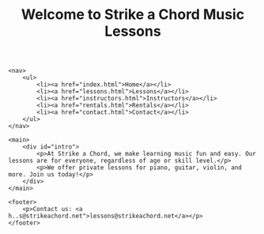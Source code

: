 <!DOCTYPE html>
<html lang="en">
<head>
    <meta charset="UTF-8">
    <meta name="viewport" content="width=device-width, initial-scale=1.0">
    <meta name="description" content="Strike a Chord Music Lessons - Home">
    <title>Strike a Chord - Home</title>
    <link rel="stylesheet" href="styles.css">
</head>
<body>
    <header>
        <h1>Welcome to Strike a Chord Music Lessons</h1>
    </header>

    <nav>
        <ul>
            <li><a href="index.html">Home</a></li>
            <li><a href="lessons.html">Lessons</a></li>
            <li><a href="instructors.html">Instructors</a></li>
            <li><a href="rentals.html">Rentals</a></li>
            <li><a href="contact.html">Contact</a></li>
        </ul>
    </nav>

    <main>
        <div id="intro">
            <p>At Strike a Chord, we make learning music fun and easy. Our lessons are for everyone, regardless of age or skill level.</p>
            <p>We offer private lessons for piano, guitar, violin, and more. Join us today!</p>
        </div>
    </main>

    <footer>
        <p>Contact us: <a h..s@strikeachord.net">lessons@strikeachord.net</a></p>
    </footer>
</body>
</html>
